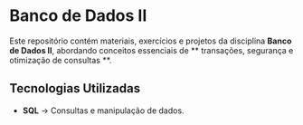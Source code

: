 # Banco de Dados II 

Este repositório contém materiais, exercícios e projetos da disciplina **Banco de Dados II**, abordando conceitos essenciais de ** transações, segurança e otimização de consultas **.

##  Tecnologias Utilizadas
- **SQL** → Consultas e manipulação de dados.
